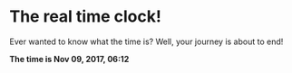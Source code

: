 # The real time clock!

Ever wanted to know what the time is? Well, your journey is about to end!

**The time is Nov 09, 2017, 06:12**